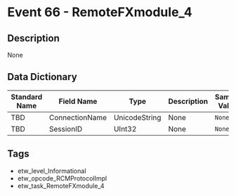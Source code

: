 # Event 66 - RemoteFXmodule_4

## Description
None

## Data Dictionary
|Standard Name|Field Name|Type|Description|Sample Value|
|---|---|---|---|---|
|TBD|ConnectionName|UnicodeString|None|`None`|
|TBD|SessionID|UInt32|None|`None`|

## Tags
* etw_level_Informational
* etw_opcode_RCMProtocolImpl
* etw_task_RemoteFXmodule_4